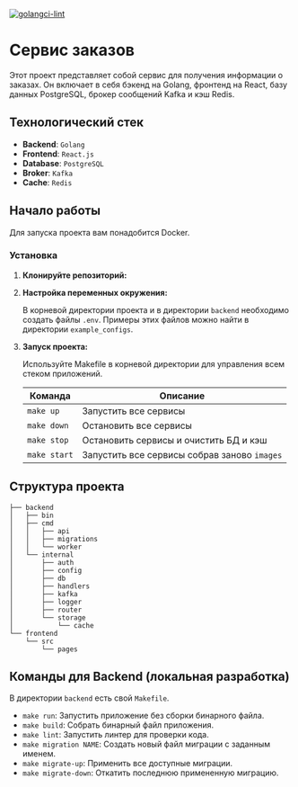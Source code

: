 [![golangci-lint](https://github.com/AlexShmak/order-service/actions/workflows/golangci-lint.yml/badge.svg?branch=main)](https://github.com/AlexShmak/order-service/actions/workflows/golangci-lint.yml)

# Сервис заказов

Этот проект представляет собой сервис для получения информации о заказах. Он включает в
себя бэкенд на Golang, фронтенд на React, базу данных PostgreSQL, брокер сообщений Kafka и кэш Redis.

## Технологический стек

- **Backend**: `Golang`
- **Frontend**: `React.js`
- **Database**: `PostgreSQL`
- **Broker**: `Kafka`
- **Cache**: `Redis`

## Начало работы

Для запуска проекта вам понадобится Docker.

### Установка

1. **Клонируйте репозиторий:**
2. **Настройка переменных окружения:**

   В корневой директории проекта и в директории `backend` необходимо создать файлы `.env`. Примеры этих файлов можно
   найти в директории `example_configs`.

3. **Запуск проекта:**

   Используйте Makefile в корневой директории для управления всем стеком приложений.

   | **Команда**  | **Описание**                                 |
   |--------------|----------------------------------------------|
   | `make up`    | Запустить все сервисы                        |
   | `make down`  | Остановить все сервисы                       |
   | `make stop`  | Остановить сервисы и очистить БД и кэш       |
   | `make start` | Запустить все сервисы собрав заново `images` |

## Структура проекта

```
├── backend
│   ├── bin
│   ├── cmd
│   │   ├── api
│   │   ├── migrations
│   │   └── worker
│   └── internal
│       ├── auth
│       ├── config
│       ├── db
│       ├── handlers
│       ├── kafka
│       ├── logger
│       ├── router
│       └── storage
│           └── cache
└── frontend
    └── src
        └── pages
```

## Команды для Backend (локальная разработка)

В директории `backend` есть свой `Makefile`.

- `make run`: Запустить приложение без сборки бинарного файла.
- `make build`: Собрать бинарный файл приложения.
- `make lint`: Запустить линтер для проверки кода.
- `make migration NAME`: Создать новый файл миграции с заданным именем.
- `make migrate-up`: Применить все доступные миграции.
- `make migrate-down`: Откатить последнюю примененную миграцию.
